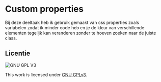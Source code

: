 # Custom properties

Bij deze deeltaak heb ik gebruik gemaakt van css properties zoals variabelen zodat ik minder code heb en je de kleur van verschillende elementen tegelijk kan veranderen zonder te hoeven zoeken naar de juiste class.

## Licentie

![GNU GPL V3](https://www.gnu.org/graphics/gplv3-127x51.png)

This work is licensed under [GNU GPLv3](./LICENSE).
